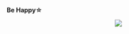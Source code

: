 
<!--
**middzwb/middzwb** is a ✨ _special_ ✨ repository because its `README.md` (this file) appears on your GitHub profile.

Here are some ideas to get you started:

- 🔭 I’m currently working on ...
- 🌱 I’m currently learning ...
- 👯 I’m looking to collaborate on ...
- 🤔 I’m looking for help with ...
- 💬 Ask me about ...
- 📫 How to reach me: ...
- 😄 Pronouns: ...
- ⚡ Fun fact: ...
-->

**Be Happy☆**

<!--
![70561872_p0.jpeg](https://i.loli.net/2021/04/11/wa5APHBcITYV1pm.jpg)
![rika.png](https://i.loli.net/2021/04/11/oJTtklcPLZpbWH8.png)
![8092540_p0.jpg](https://i.loli.net/2021/05/15/Kp4Xw3aCsuUfAm9.jpg)
![4299777_p0](https://i.loli.net/2021/05/15/8LovbZdsJVWI9j5.jpg)
![4299777_p0.jpg](http://ww1.sinaimg.cn/large/e3424d7bgy1gqj5rkt2h7j20rs0rsh5n.jpg)
![41264142_p0.jpg](http://ww1.sinaimg.cn/large/e3424d7bgy1gqlp0z8tsvj20sg0g0neb.jpg)
![72764504_p0.png](http://ww1.sinaimg.cn/large/e3424d7bgy1gqxa8abj6fj20u80iq7wh.jpg)
  ![62791731.gif](http://ww1.sinaimg.cn/large/e3424d7bgy1gqxa1ghwkxg20e60e6e84.gif)
-->

<div align=center>
  <img src="http://ww1.sinaimg.cn/large/e3424d7bgy1gqxa1ghwkxg20e60e6e84.gif" />
</div>

